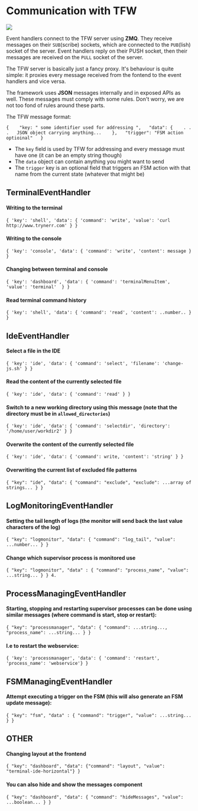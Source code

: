 # Communication with TFW

![](../.gitbook/assets/kep%20%285%29.png)

Event handlers connect to the TFW server using **ZMQ**. They receive messages on their `SUB`\(scribe\) sockets, which are connected to the `PUB`\(lish\) socket of the server. Event handlers reply on their PUSH socket, then their messages are received on the `PULL` socket of the server. 

The TFW server is basically just a fancy proxy. It's behaviour is quite simple: it proxies every message received from the fontend to the event handlers and vice versa. 

The framework uses **JSON** messages internally and in exposed APIs as well. These messages must comply with some rules. Don't worry, we are not too fond of rules around these parts. 

The TFW message format:

`{   
  "key: " some identifier used for addressing ",  
  "data": {   
    . . .  
    JSON object carrying anything...   
  },  
  "trigger": "FSM action optioinal"  
}`

* The `key` field is used by TFW for addressing and every message must have one \(it can be an empty string though\) 
* The `data` object can contain anything you might want to send 
* The `trigger` key is an optional field that triggers an FSM action with that name from the current state \(whatever that might be\)

## TerminalEventHandler

#### Writing to the terminal

`{ 'key': 'shell', 'data': { 'command': 'write', 'value': 'curl http://www.trynerr.com' } }`

#### Writing to the console

`{ 'key': 'console', 'data': { 'command': 'write', 'content': message } }`

#### Changing between terminal and console

`{ 'key': 'dashboard', 'data': { 'command': 'terminalMenuItem', 'value': 'terminal'  } }`

#### Read terminal command history

`{ 'key': 'shell', 'data': { 'command': 'read', 'content': ..number.. } }`

## IdeEventHandler

#### Select a file in the IDE

`{ 'key': 'ide', 'data': { 'command': 'select', 'filename': 'change-js.sh' } }` 

#### Read the content of the currently selected file

`{ 'key': 'ide', 'data': { 'command': 'read' } }`

#### Switch to a new working directory using this message \(note that the directory must be in `allowed_directories`\)

`{ 'key': 'ide', 'data': { 'command': 'selectdir', 'directory': '/home/user/workdir2' } }`

#### Overwrite the content of the currently selected file

`{ 'key': 'ide', 'data': { 'command': write, 'content': 'string' } }`

#### Overwriting the current list of excluded file patterns

`{ "key": "ide", "data": { "command": "exclude", "exclude": ...array of strings... } }` 

## LogMonitoringEventHandler

#### Setting the tail length of logs \(the monitor will send back the last value characters of the log\)

`{ "key": "logmonitor", "data": { "command": "log_tail", "value": ...number... } }` 

#### Change which supervisor process is monitored use

`{ "key": "logmonitor", "data" : { "command": "process_name", "value": ...string... } } 4.` 

## ProcessManagingEventHandler

#### Starting, stopping and restarting supervisor processes can be done using similar messages \(where command is start, stop or restart\):

`{ "key": "processmanager", "data": { "command": ...string..., "process_name": ...string... } }` 

#### I.e to restart the webservice:

`{ 'key': 'processmanager', 'data': { 'command': 'restart', 'process_name': 'webservice'} }`

## FSMManagingEventHandler

#### Attempt executing a trigger on the FSM \(this will also generate an FSM update message\):

`{ "key": "fsm", "data" : { "command": "trigger", "value": ...string... } }` 

## OTHER

####  Changing layout at the frontend

`{ "key": "dashboard", "data": {"command": "layout", "value": "terminal-ide-horizontal"} }`

#### You can also hide and show the messages component

`{ "key": "dashboard", "data": { "command": "hideMessages", "value": ...boolean... } }`

